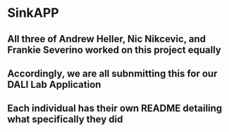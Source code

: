 # SinkAPP

## All three of Andrew Heller, Nic Nikcevic, and Frankie Severino worked on this project equally
## Accordingly, we are all subnmitting this for our DALI Lab Application
## Each individual has their own README detailing what specifically they did
